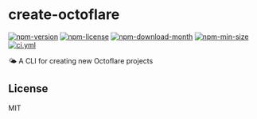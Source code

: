 <!----- BEGIN GHOST DOCS HEADER ----->

# create-octoflare


<!----- BEGIN GHOST DOCS BADGES ----->
<a href="https://npmjs.com/package/create-octoflare"><img src="https://img.shields.io/npm/v/create-octoflare" alt="npm-version" /></a> <a href="https://npmjs.com/package/create-octoflare"><img src="https://img.shields.io/npm/l/create-octoflare" alt="npm-license" /></a> <a href="https://npmjs.com/package/create-octoflare"><img src="https://img.shields.io/npm/dm/create-octoflare" alt="npm-download-month" /></a> <a href="https://npmjs.com/package/create-octoflare"><img src="https://img.shields.io/bundlephobia/min/create-octoflare" alt="npm-min-size" /></a> <a href="https://github.com/jill64/octoflare/actions/workflows/ci.yml"><img src="https://github.com/jill64/octoflare/actions/workflows/ci.yml/badge.svg" alt="ci.yml" /></a>
<!----- END GHOST DOCS BADGES ----->


🌤️ A CLI for creating new Octoflare projects

<!----- END GHOST DOCS HEADER ----->



<!----- BEGIN GHOST DOCS FOOTER ----->

## License

MIT

<!----- END GHOST DOCS FOOTER ----->
